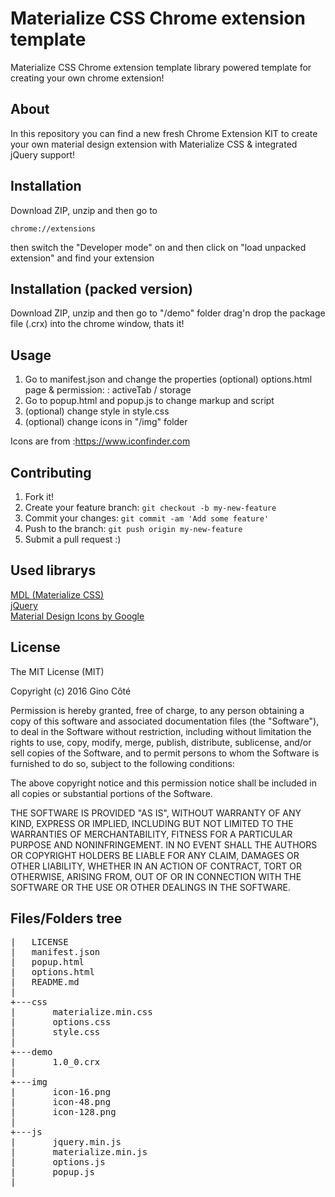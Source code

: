 # Materialize CSS Chrome extension template
Materialize CSS Chrome extension template library powered template for creating your own chrome extension!

## About
In this repository you can find a new fresh Chrome Extension KIT to create your own material design extension with Materialize CSS & integrated jQuery support!

## Installation
Download ZIP, unzip and then go to <pre><code>chrome://extensions</code></pre> then switch the "Developer mode" on and then click on "load unpacked extension" and find your extension
## Installation (packed version)
Download ZIP, unzip and then go to "/demo" folder drag'n drop the package file (.crx) into the chrome window, thats it!
## Usage
1. Go to manifest.json and change the properties (optional) options.html page & permission: : activeTab / storage
2. Go to popup.html and popup.js to change markup and script
3. (optional) change style in style.css
4. (optional) change icons in "/img" folder  

Icons are from :https://www.iconfinder.com

## Contributing
1. Fork it!
2. Create your feature branch: `git checkout -b my-new-feature`
3. Commit your changes: `git commit -am 'Add some feature'`
4. Push to the branch: `git push origin my-new-feature`
5. Submit a pull request :)

## Used librarys

<a href="http://materializecss.com">MDL (Materialize CSS)</a><br>
<a href="http://jquery.com">jQuery</a> <br>
<a href="https://fonts.googleapis.com/icon?family=Material+Icons">Material Design Icons by Google</a>
<br>
## License

The MIT License (MIT)

Copyright (c) 2016 Gino Côté

Permission is hereby granted, free of charge, to any person obtaining a copy
of this software and associated documentation files (the "Software"), to deal
in the Software without restriction, including without limitation the rights
to use, copy, modify, merge, publish, distribute, sublicense, and/or sell
copies of the Software, and to permit persons to whom the Software is
furnished to do so, subject to the following conditions:

The above copyright notice and this permission notice shall be included in all
copies or substantial portions of the Software.

THE SOFTWARE IS PROVIDED "AS IS", WITHOUT WARRANTY OF ANY KIND, EXPRESS OR
IMPLIED, INCLUDING BUT NOT LIMITED TO THE WARRANTIES OF MERCHANTABILITY,
FITNESS FOR A PARTICULAR PURPOSE AND NONINFRINGEMENT. IN NO EVENT SHALL THE
AUTHORS OR COPYRIGHT HOLDERS BE LIABLE FOR ANY CLAIM, DAMAGES OR OTHER
LIABILITY, WHETHER IN AN ACTION OF CONTRACT, TORT OR OTHERWISE, ARISING FROM,
OUT OF OR IN CONNECTION WITH THE SOFTWARE OR THE USE OR OTHER DEALINGS IN THE
SOFTWARE.

## Files/Folders tree
<pre>
|   LICENSE
|   manifest.json
|   popup.html
|   options.html
|   README.md
|
+---css
|       materialize.min.css
|       options.css
|       style.css
|
+---demo
|       1.0_0.crx
|
+---img
|       icon-16.png
|       icon-48.png
|       icon-128.png
|
+---js
|       jquery.min.js
|       materialize.min.js
|       options.js
|       popup.js
|
</pre>
